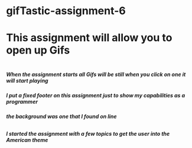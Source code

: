 
# gifTastic-assignment-6
<h1>This assignment will allow you to open up Gifs<h1>
<h5>When the assignment starts all Gifs will be still when you click on one it will start playing<h5>
<h5> I put a fixed footer on this assignment just to show my capabilities as a programmer<h5> 
<h5> the background was one that I found on line<h2> 
<h5> I started the assignment with a few topics to get the user into the American theme<h5> 
